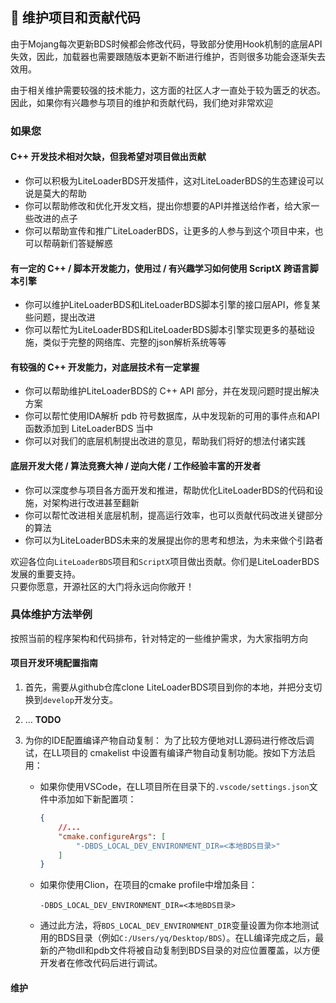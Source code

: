## 🎯 维护项目和贡献代码

由于Mojang每次更新BDS时候都会修改代码，导致部分使用Hook机制的底层API失效，因此，加载器也需要跟随版本更新不断进行维护，否则很多功能会逐渐失去效用。

由于相关维护需要较强的技术能力，这方面的社区人才一直处于较为匮乏的状态。  
因此，如果你有兴趣参与项目的维护和贡献代码，我们绝对非常欢迎

### 如果您

#### C++ 开发技术相对欠缺，但我希望对项目做出贡献

- 你可以积极为LiteLoaderBDS开发插件，这对LiteLoaderBDS的生态建设可以说是莫大的帮助
- 你可以帮助修改和优化开发文档，提出你想要的API并推送给作者，给大家一些改进的点子
- 你可以帮助宣传和推广LiteLoaderBDS，让更多的人参与到这个项目中来，也可以帮萌新们答疑解惑

#### 有一定的 C++ / 脚本开发能力，使用过 / 有兴趣学习如何使用 ScriptX 跨语言脚本引擎

- 你可以维护LiteLoaderBDS和LiteLoaderBDS脚本引擎的接口层API，修复某些问题，提出改进
- 你可以帮忙为LiteLoaderBDS和LiteLoaderBDS脚本引擎实现更多的基础设施，类似于完整的网络库、完整的json解析系统等等

#### 有较强的 C++ 开发能力，对底层技术有一定掌握

- 你可以帮助维护LiteLoaderBDS的 C++ API 部分，并在发现问题时提出解决方案
- 你可以帮忙使用IDA解析 pdb 符号数据库，从中发现新的可用的事件点和API函数添加到 LiteLoaderBDS 当中
- 你可以对我们的底层机制提出改进的意见，帮助我们将好的想法付诸实践

#### 底层开发大佬 / 算法竞赛大神 / 逆向大佬 / 工作经验丰富的开发者

- 你可以深度参与项目各方面开发和推进，帮助优化LiteLoaderBDS的代码和设施，对架构进行改进甚至翻新
- 你可以帮忙改进相关底层机制，提高运行效率，也可以贡献代码改进关键部分的算法
- 你可以为LiteLoaderBDS未来的发展提出你的思考和想法，为未来做个引路者

欢迎各位向`LiteLoaderBDS`项目和`ScriptX`项目做出贡献。你们是LiteLoaderBDS发展的重要支持。  
只要你愿意，开源社区的大门将永远向你敞开！

### 具体维护方法举例

按照当前的程序架构和代码排布，针对特定的一些维护需求，为大家指明方向

#### 项目开发环境配置指南

1. 首先，需要从github仓库clone LiteLoaderBDS项目到你的本地，并把分支切换到`develop`开发分支。

2. ... **TODO**

3. 为你的IDE配置编译产物自动复制：
    为了比较方便地对LL源码进行修改后调试，在LL项目的 cmakelist 中设置有编译产物自动复制功能。按如下方法启用：
    
      - 如果你使用VSCode，在LL项目所在目录下的`.vscode/settings.json`文件中添加如下新配置项：
    
        ```json
        {
            //...
            "cmake.configureArgs": [
        		"-DBDS_LOCAL_DEV_ENVIRONMENT_DIR=<本地BDS目录>"
        	]
        }
        ```
    
    
      - 如果你使用Clion，在项目的cmake profile中增加条目：
    
        ```
        -DBDS_LOCAL_DEV_ENVIRONMENT_DIR=<本地BDS目录>
        ```
    
    
      - 通过此方法，将`BDS_LOCAL_DEV_ENVIRONMENT_DIR`变量设置为你本地测试用的BDS目录（例如`C:/Users/yq/Desktop/BDS`）。在LL编译完成之后，最新的产物dll和pdb文件将被自动复制到BDS目录的对应位置覆盖，以方便开发者在修改代码后进行调试。
    

#### 维护
<!--
TODO
-->
